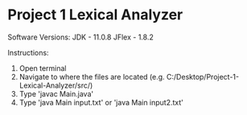 # Project 1 Lexical Analyzer

Software Versions:
  JDK - 11.0.8
  JFlex - 1.8.2
  
Instructions:
  1. Open terminal
  2. Navigate to where the files are located (e.g. C:/Desktop/Project-1-Lexical-Analyzer/src/)
  3. Type 'javac Main.java'
  4. Type 'java Main input.txt' or 'java Main input2.txt'
